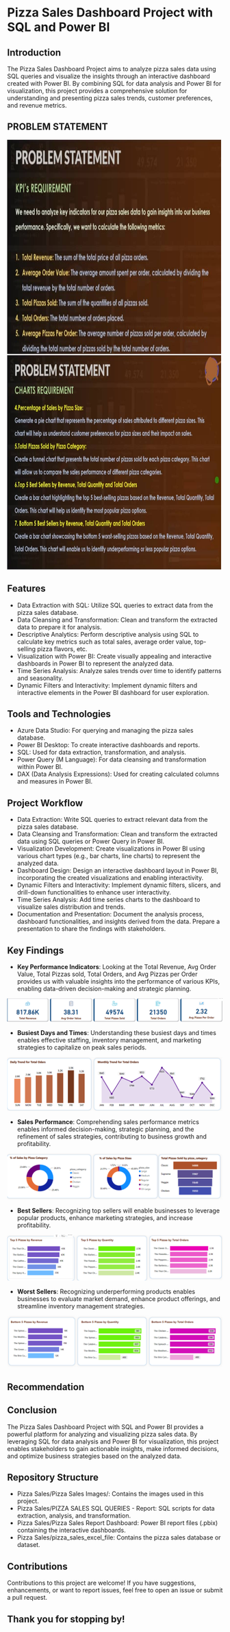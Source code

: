 # Pizza Sales Dashboard Project with SQL and Power BI

## Introduction
The Pizza Sales Dashboard Project aims to analyze pizza sales data using SQL queries and visualize the insights through an interactive dashboard created with Power BI. By combining SQL for data analysis and Power BI for visualization, this project provides a comprehensive solution for understanding and presenting pizza sales trends, customer preferences, and revenue metrics.

## PROBLEM STATEMENT 
<img src = "https://github.com/Frances-Odunaiya/Data-Analysis-and-Visualizations-Using-SQL-POWERBI/blob/main/Pizza%20Sales/Pizza%20Sales%20Images/Problem%20Statement%201.jpg" alt = "Problem 1" width = "500px" height  = "500px"> <img src = "https://github.com/Frances-Odunaiya/Data-Analysis-and-Visualizations-Using-SQL-POWERBI/blob/main/Pizza%20Sales/Pizza%20Sales%20Images/Problem%20Statement%202.jpg" alt = "Problem 2" width = "500px" height  = "500px">
## Features
- Data Extraction with SQL: Utilize SQL queries to extract data from the pizza sales database.
- Data Cleansing and Transformation: Clean and transform the extracted data to prepare it for analysis.
- Descriptive Analytics: Perform descriptive analysis using SQL to calculate key metrics such as total sales, average order value, top-selling pizza flavors, etc.
- Visualization with Power BI: Create visually appealing and interactive dashboards in Power BI to represent the analyzed data.
- Time Series Analysis: Analyze sales trends over time to identify patterns and seasonality.
- Dynamic Filters and Interactivity: Implement dynamic filters and interactive elements in the Power BI dashboard for user exploration.

## Tools and Technologies
- Azure Data Studio: For querying and managing the pizza sales database.
- Power BI Desktop: To create interactive dashboards and reports.
- SQL: Used for data extraction, transformation, and analysis.
- Power Query (M Language): For data cleansing and transformation within Power BI.
- DAX (Data Analysis Expressions): Used for creating calculated columns and measures in Power BI.

## Project Workflow
- Data Extraction: Write SQL queries to extract relevant data from the pizza sales database.
- Data Cleansing and Transformation: Clean and transform the extracted data using SQL queries or Power Query in Power BI.
- Visualization Development: Create visualizations in Power BI using various chart types (e.g., bar charts, line charts) to represent the analyzed data.
- Dashboard Design: Design an interactive dashboard layout in Power BI, incorporating the created visualizations and enabling interactivity.
- Dynamic Filters and Interactivity: Implement dynamic filters, slicers, and drill-down functionalities to enhance user interactivity.
- Time Series Analysis: Add time series charts to the dashboard to visualize sales distribution and trends.
- Documentation and Presentation: Document the analysis process, dashboard functionalities, and insights derived from the data. Prepare a presentation to share the findings with stakeholders.

## Key Findings
- **Key Performance Indicators**: Looking at the Total Revenue, Avg Order Value, Total Pizzas sold, Total Orders, and Avg Pizzas per Order provides us with valuable insights into the performance of various KPIs, enabling data-driven decision-making and strategic planning.
<img src = "https://github.com/Frances-Odunaiya/Data-Analysis-and-Visualizations-Using-SQL-POWERBI/blob/main/Pizza%20Sales/Pizza%20Sales%20Images/Key_Findings_on_Visualizations/Screenshot%202024-04-01%20221321.png" alt = "KPI">

- **Busiest Days and Times**: Understanding these busiest days and times enables effective staffing, inventory management, and marketing strategies to capitalize on peak sales periods.
<img src = "https://github.com/Frances-Odunaiya/Data-Analysis-and-Visualizations-Using-SQL-POWERBI/blob/main/Pizza%20Sales/Pizza%20Sales%20Images/Key_Findings_on_Visualizations/Screenshot%202024-04-01%20221419.png" alt = "Busy days and times">

- **Sales Performance**: Comprehending sales performance metrics enables informed decision-making, strategic planning, and the refinement of sales strategies, contributing to business growth and profitability.
<img src = "https://github.com/Frances-Odunaiya/Data-Analysis-and-Visualizations-Using-SQL-POWERBI/blob/main/Pizza%20Sales/Pizza%20Sales%20Images/Key_Findings_on_Visualizations/Screenshot%202024-04-01%20221436.png" alt = "Sales Performance">

- **Best Sellers**: Recognizing top sellers will enable businesses to leverage popular products, enhance marketing strategies, and increase profitability.
<img src = "https://github.com/Frances-Odunaiya/Data-Analysis-and-Visualizations-Using-SQL-POWERBI/blob/main/Pizza%20Sales/Pizza%20Sales%20Images/Key_Findings_on_Visualizations/Screenshot%202024-04-01%20221517.png" alt = "Best Sellers">

- **Worst Sellers**: Recognizing underperforming products enables businesses to evaluate market demand, enhance product offerings, and streamline inventory management strategies.
<img src = "https://github.com/Frances-Odunaiya/Data-Analysis-and-Visualizations-Using-SQL-POWERBI/blob/main/Pizza%20Sales/Pizza%20Sales%20Images/Key_Findings_on_Visualizations/Screenshot%202024-04-01%20221533.png" alt = "Worst Sellers">

## Recommendation

## Conclusion
The Pizza Sales Dashboard Project with SQL and Power BI provides a powerful platform for analyzing and visualizing pizza sales data. By leveraging SQL for data analysis and Power BI for visualization, this project enables stakeholders to gain actionable insights, make informed decisions, and optimize business strategies based on the analyzed data.

## Repository Structure
- Pizza Sales/Pizza Sales Images/: Contains the images used in this project.
- Pizza Sales/PIZZA SALES SQL QUERIES - Report: SQL scripts for data extraction, analysis, and transformation.
- Pizza Sales/Pizza Sales Report Dashboard: Power BI report files (.pbix) containing the interactive dashboards.
- Pizza Sales/pizza_sales_excel_file: Contains the pizza sales database or dataset.

## Contributions
Contributions to this project are welcome! If you have suggestions, enhancements, or want to report issues, feel free to open an issue or submit a pull request.

## Thank you for stopping by!
